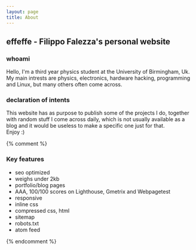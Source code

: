 ```yaml
---
layout: page
title: About
---
```


## effeffe - Filippo Falezza's personal website
### whoami
Hello, I'm a third year physics student at the University of Birmingham, Uk.  
My main intrests are physics, electronics, hardware hacking, programming and Linux, but many others often come across.

### declaration of intents
This website has as purpose to publish some of the projects I do, together with random stuff I come across daily, which is not usually available as a blog and it would be useless to make a specific one just for that.  
Enjoy :)

{% comment %}
### Key features

- seo optimized
- weighs under 2kb
- portfolio/blog pages
- AAA, 100/100 scores on Lighthouse, Gmetrix and Webpagetest
- responsive
- inline css
- compressed css, html
- sitemap
- robots.txt
- atom feed

{% endcomment %}
